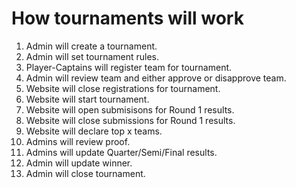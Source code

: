 # How tournaments will work
1. Admin will create a tournament.
2. Admin will set tournament rules.
3. Player-Captains will register team for tournament.
4. Admin will review team and either approve or disapprove team.
5. Website will close registrations for tournament.
6. Website will start tournament.
7. Website will open submisisons for Round 1 results.
8. Website will close submissions for Round 1 results.
9. Website will declare top x teams.
10. Admins will review proof.
11. Admins will update Quarter/Semi/Final results.
12. Admin will update winner.
13. Admin will close tournament.
